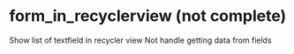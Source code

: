 # form_in_recyclerview (not complete)
Show list of textfield in recycler view
Not handle getting data from fields
